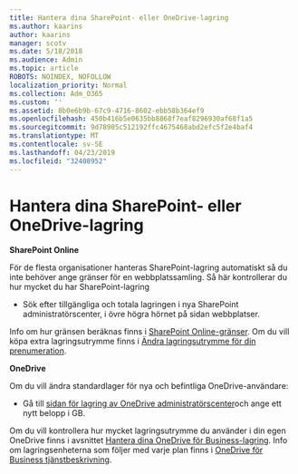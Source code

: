 ```yaml
---
title: Hantera dina SharePoint- eller OneDrive-lagring
ms.author: kaarins
author: kaarins
manager: scotv
ms.date: 5/18/2018
ms.audience: Admin
ms.topic: article
ROBOTS: NOINDEX, NOFOLLOW
localization_priority: Normal
ms.collection: Adm_O365
ms.custom: ''
ms.assetid: 8b0e6b9b-67c9-4716-8602-ebb58b364ef9
ms.openlocfilehash: 450b416b5e0635bb8868f7eaf8296930af68f1a5
ms.sourcegitcommit: 9d78905c512192ffc4675468abd2efc5f2e4baf4
ms.translationtype: MT
ms.contentlocale: sv-SE
ms.lasthandoff: 04/23/2019
ms.locfileid: "32408952"
---
```

# <a name="manage-your-sharepoint-or-onedrive-storage"></a>Hantera dina SharePoint- eller OneDrive-lagring

 **SharePoint Online**
  
För de flesta organisationer hanteras SharePoint-lagring automatiskt så du inte behöver ange gränser för en webbplatssamling. Så här kontrollerar du hur mycket du har SharePoint-lagring
  
- Sök efter tillgängliga och totala lagringen i nya SharePoint administratörscenter, i övre högra hörnet på sidan webbplatser.
    
Info om hur gränsen beräknas finns i [SharePoint Online-gränser](https://go.microsoft.com/fwlink/p/?LinkID=856113). Om du vill köpa extra lagringsutrymme finns i [Ändra lagringsutrymme för din prenumeration](https://go.microsoft.com/fwlink/?linkid=866428).
  
 **OneDrive**
  
Om du vill ändra standardlager för nya och befintliga OneDrive-användare:
  
- Gå till [sidan för lagring av OneDrive administratörscenter](https://admin.onedrive.com/?v=StorageSettings)och ange ett nytt belopp i GB.
    
Om du vill kontrollera hur mycket lagringsutrymme du använder i din egen OneDrive finns i avsnittet [Hantera dina OneDrive för Business-lagring](https://go.microsoft.com/fwlink/?linkid=866429). Info om lagringsenheterna som följer med varje plan finns i [OneDrive för Business tjänstbeskrivning](https://go.microsoft.com/fwlink/p/?LinkID=826071).
  

